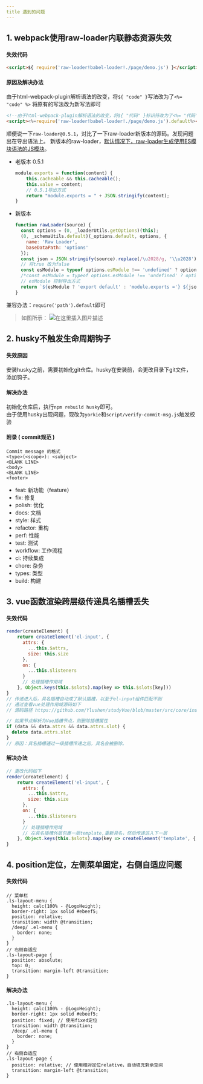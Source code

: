 ```yaml
---
title 遇到的问题
---
```


## 1. webpack使用raw-loader内联静态资源失效
#### 失效代码
```html
<script>${ require('raw-loader!babel-loader!./page/demo.js') }</script>
```
#### 原因及解决办法
由于html-webpack-plugin解析语法的改变，将`${ "code" }`写法改为了`<%= "code" %>`
将原有的写法改为新写法即可
```html
<!--由于html-webpack-plugin解析语法的改变，将${ "代码" }标识符改为了<%= "代码" %>-->
<script><%=require('raw-loader!babel-loader!./page/demo.js').default%></script>
```
顺便说一下`raw-loader@0.5.1`，对比了一下raw-loader新版本的源码。发现问题出在导出语法上。
新版本的raw-loader，[默认情况下，raw-loader生成使用ES模块语法的JS模块](https://www.npmjs.com/package/raw-loader)。
 - 老版本 0.5.1
	```javascript
	module.exports = function(content) {
		this.cacheable && this.cacheable();
		this.value = content;
		// 0.5.1导出方式
		return "module.exports = " + JSON.stringify(content);
	}
	```
- 新版本
	```javascript
	function rawLoader(source) {
	  const options = (0, _loaderUtils.getOptions)(this);
	  (0, _schemaUtils.default)(_options.default, options, {
	    name: 'Raw Loader',
	    baseDataPath: 'options'
	  });
	  const json = JSON.stringify(source).replace(/\u2028/g, '\\u2028').replace(/\u2029/g, '\\u2029');
	  // 将true 改为false
	  const esModule = typeof options.esModule !== 'undefined' ? options.esModule : true;
	  /*const esModule = typeof options.esModule !== 'undefined' ? options.esModule : false;*/
	  // esModule 控制导出方式
	  return `${esModule ? 'export default' : 'module.exports ='} ${json};`; 
	}
	```
兼容办法：`require('path').default`即可
> 如图所示：
> ![在这里插入图片描述](https://img-blog.csdnimg.cn/20200425133908895.png?x-oss-process=image/watermark,type_ZmFuZ3poZW5naGVpdGk,shadow_10,text_aHR0cHM6Ly9ibG9nLmNzZG4ubmV0L3dlaXhpbl80MzcxMTkxNw==,size_16,color_FFFFFF,t_70)



## 2. husky不触发生命周期钩子
#### 失效原因
安装husky之前，需要初始化git仓库。husky在安装前，会更改目录下git文件，添加钩子。
#### 解决办法
初始化仓库后，执行`npm rebuild husky`即可。<br>
由于使用husky出现问题，现改为`yorkie`和`script/verify-commit-msg.js`触发校验
#### 附录 ( commit规范 )
    Commit message 的格式
    <type>(<scope>): <subject>
    <BLANK LINE>
    <body>
    <BLANK LINE>
    <footer>

* feat: 新功能（feature）
* fix: 修复
* polish: 优化
* docs: 文档
* style: 样式
* refactor: 重构
* perf: 性能
* test: 测试
* workflow: 工作流程
* ci: 持续集成
* chore: 杂务
* types: 类型
* build: 构建


## 3. vue函数渲染跨层级传递具名插槽丢失
#### 失效代码
```javascript
render(createElement) {
    return createElement('el-input', {
      attrs: {
        ...this.$attrs,
        size: this.size
      },
      on: {
        ...this.$listeners
      }
      // 处理插槽作用域
    }, Object.keys(this.$slots).map(key => this.$slots[key])) 
}
// 传递进入后，具名插槽自动成了默认插槽，以至于el-input组件匹配不到
// 通过查看vue处理作用域源码如下
// 源码路径 https://github.com/Ylushen/studyVue/blob/master/src/core/instance/render-helpers/resolve-slots.js 下的resolveSlots方法

// 如果节点解析为Vue插槽节点，则删除插槽属性
if (data && data.attrs && data.attrs.slot) {
  delete data.attrs.slot
}
// 原因：具名插槽通过一级插槽传递之后，具名会被删除。
```
#### 解决办法
```javascript
// 更改代码如下
render(createElement) {
    return createElement('el-input', {
      attrs: {
        ...this.$attrs,
        size: this.size
      },
      on: {
        ...this.$listeners
      }
      // 处理插槽作用域
      // 在具名插槽外层包裹一层template,重新具名，然后传递进入下一层
    }, Object.keys(this.$slots).map(key => createElement('template', { slot: key }, this.$slots[key])))
}
```
## 4. position定位，左侧菜单固定，右侧自适应问题
#### 失效代码
```less
// 菜单栏
.ls-layout-menu {
  height: calc(100% - @LogoHeight);
  border-right: 1px solid #ebeef5;
  position: relative;
  transition: width @transition;
  /deep/ .el-menu {
    border: none;
  }
}
// 右侧自适应
.ls-layout-page {
  position: absolute;
  top: 0;
  transition: margin-left @transition;
}
```
#### 解决办法
```less
.ls-layout-menu {
  height: calc(100% - @LogoHeight);
  border-right: 1px solid #ebeef5;
  position: fixed; // 使用fixed定位
  transition: width @transition;
  /deep/ .el-menu {
    border: none;
  }
}
// 右侧自适应
.ls-layout-page {
  position: relative; // 使用相对定位relative，自动填充剩余空间
  transition: margin-left @transition;
}
```
